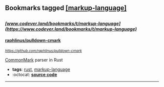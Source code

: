 ## Bookmarks tagged [[markup-language]](https://www.codever.land/search?q=[markup-language])

_<sup><sup>[www.codever.land/bookmarks/t/markup-language](https://www.codever.land/bookmarks/t/markup-language)</sup></sup>_
---
#### [raphlinus/pulldown-cmark](https://github.com/raphlinus/pulldown-cmark)
_<sup>https://github.com/raphlinus/pulldown-cmark</sup>_

[CommonMark](https://commonmark.org/) parser in Rust
* **tags**: [rust](../tagged/rust.md), [markup-language](../tagged/markup-language.md)
* :octocat: **[source code](https://github.com/raphlinus/pulldown-cmark)**
---
